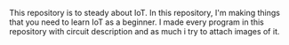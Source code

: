 This repository is to steady about IoT. In this repository, I'm making things that you need to learn IoT as a beginner. I made every program in this repository with circuit description and as much i try to attach images of it.